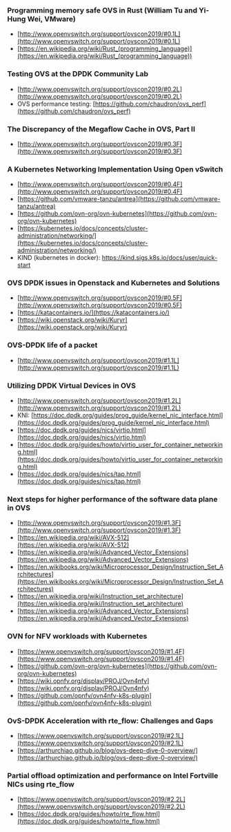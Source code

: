 ### Programming memory safe OVS in Rust (William Tu and Yi-Hung Wei, VMware) ###

* [http://www.openvswitch.org/support/ovscon2019/#0.1L](http://www.openvswitch.org/support/ovscon2019/#0.1L)
* [https://en.wikipedia.org/wiki/Rust_(programming_language)](https://en.wikipedia.org/wiki/Rust_(programming_language))

### Testing OVS at the DPDK Community Lab ###

* [http://www.openvswitch.org/support/ovscon2019/#0.2L](http://www.openvswitch.org/support/ovscon2019/#0.2L)
* OVS performance testing: [https://github.com/chaudron/ovs_perf](https://github.com/chaudron/ovs_perf)

### The Discrepancy of the Megaflow Cache in OVS, Part II  ###

* [http://www.openvswitch.org/support/ovscon2019/#0.3F](http://www.openvswitch.org/support/ovscon2019/#0.3F)

### A Kubernetes Networking Implementation Using Open vSwitch  ###

* [http://www.openvswitch.org/support/ovscon2019/#0.4F](http://www.openvswitch.org/support/ovscon2019/#0.4F)
* [https://github.com/vmware-tanzu/antrea](https://github.com/vmware-tanzu/antrea)
* [https://github.com/ovn-org/ovn-kubernetes](https://github.com/ovn-org/ovn-kubernetes)
* [https://kubernetes.io/docs/concepts/cluster-administration/networking/](https://kubernetes.io/docs/concepts/cluster-administration/networking/)
* KIND (kubernetes in docker): https://kind.sigs.k8s.io/docs/user/quick-start


### OVS DPDK issues in Openstack and Kubernetes and Solutions ###

* [http://www.openvswitch.org/support/ovscon2019/#0.5F](http://www.openvswitch.org/support/ovscon2019/#0.5F)
* [https://katacontainers.io/](https://katacontainers.io/)
* [https://wiki.openstack.org/wiki/Kuryr](https://wiki.openstack.org/wiki/Kuryr)

### OVS-DPDK life of a packet ###
* [http://www.openvswitch.org/support/ovscon2019/#1.1L](http://www.openvswitch.org/support/ovscon2019/#1.1L)

### Utilizing DPDK Virtual Devices in OVS  ###

* [http://www.openvswitch.org/support/ovscon2019/#1.2L](http://www.openvswitch.org/support/ovscon2019/#1.2L)
* KNI: [https://doc.dpdk.org/guides/prog_guide/kernel_nic_interface.html](https://doc.dpdk.org/guides/prog_guide/kernel_nic_interface.html)
* [https://doc.dpdk.org/guides/nics/virtio.html](https://doc.dpdk.org/guides/nics/virtio.html)
* [https://doc.dpdk.org/guides/howto/virtio_user_for_container_networking.html](https://doc.dpdk.org/guides/howto/virtio_user_for_container_networking.html)
* [https://doc.dpdk.org/guides/nics/tap.html](https://doc.dpdk.org/guides/nics/tap.html)

### Next steps for higher performance of the software data plane in OVS ###

* [http://www.openvswitch.org/support/ovscon2019/#1.3F](http://www.openvswitch.org/support/ovscon2019/#1.3F)
* [https://en.wikipedia.org/wiki/AVX-512](https://en.wikipedia.org/wiki/AVX-512)
* [https://en.wikipedia.org/wiki/Advanced_Vector_Extensions](https://en.wikipedia.org/wiki/Advanced_Vector_Extensions)
* [https://en.wikibooks.org/wiki/Microprocessor_Design/Instruction_Set_Architectures](https://en.wikibooks.org/wiki/Microprocessor_Design/Instruction_Set_Architectures)
* [https://en.wikipedia.org/wiki/Instruction_set_architecture](https://en.wikipedia.org/wiki/Instruction_set_architecture)
* [https://en.wikipedia.org/wiki/Advanced_Vector_Extensions](https://en.wikipedia.org/wiki/Advanced_Vector_Extensions)

### OVN for NFV workloads with Kubernetes  ###

* [https://www.openvswitch.org/support/ovscon2019/#1.4F](https://www.openvswitch.org/support/ovscon2019/#1.4F)
* [https://github.com/ovn-org/ovn-kubernetes](https://github.com/ovn-org/ovn-kubernetes)
* [https://wiki.opnfv.org/display/PROJ/Ovn4nfv](https://wiki.opnfv.org/display/PROJ/Ovn4nfv)
* [https://github.com/opnfv/ovn4nfv-k8s-plugin](https://github.com/opnfv/ovn4nfv-k8s-plugin)

### OvS-DPDK Acceleration with rte_flow: Challenges and Gaps  ###

* [https://www.openvswitch.org/support/ovscon2019/#2.1L](https://www.openvswitch.org/support/ovscon2019/#2.1L)
* [https://arthurchiao.github.io/blog/ovs-deep-dive-0-overview/](https://arthurchiao.github.io/blog/ovs-deep-dive-0-overview/)

### Partial offload optimization and performance on Intel Fortville NICs using rte_flow ###

* [https://www.openvswitch.org/support/ovscon2019/#2.2L](https://www.openvswitch.org/support/ovscon2019/#2.2L)
* [https://doc.dpdk.org/guides/howto/rte_flow.html](https://doc.dpdk.org/guides/howto/rte_flow.html)
